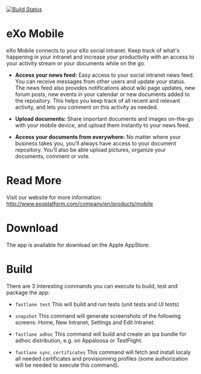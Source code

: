 [![Build Status](https://travis-ci.org/exoplatform/exo-ios.svg)](https://travis-ci.org/exoplatform/exo-ios)

eXo Mobile
==========

eXo Mobile connects to your eXo social intranet. Keep track of what's happening in your intranet and increase your productivity with an access to your activity stream or your documents while on the go.

*  **Access your news feed:**
Easy access to your social intranet news feed. You can receive messages from other users and update your status. The news feed also provides notifications about wiki page updates, new forum posts, new events in your calendar or new documents added to the repository. This helps you keep track of all recent and relevant activity, and lets you comment on this activity as needed.

*  **Upload documents:**
Share important documents and images on-the-go with your mobile device, and upload them instantly to your news feed.

*  **Access your documents from everywhere:**
No matter where your business takes you, you’ll always have access to your document repository. You’ll also be able upload pictures, organize your documents, comment or vote.


Read More
=========

Visit our website for more information: http://www.exoplatform.com/company/en/products/mobile

Download
========

The app is available for download on the Apple AppStore: 

Build
=====

There are 3 interesting commands you can execute to build, test and package the app:

* `fastlane test`
This will build and run tests (unit tests and UI tests)

* `snapshot`
This command will generate screenshots of the following screens: Home, New Intranet, Settings and Edit Intranet.

* `fastlane adhoc`
This command will build and create an ipa bundle for adhoc distribution, e.g. on Appaloosa or TestFlight.

* `fastlane sync_certificates`
This command will fetch and install localy all needed certificates and provisionning profiles (some authorization will be needed to execute this command).
